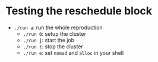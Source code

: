 # Testing the reschedule block

- `./run a`: run the whole reproduction
  - `./run 0`: setup the cluster
  - `./run j`: start the job
  - `./run t`: stop the cluster
  - ``./run e``: set `nomad` and `alloc` in your shell
